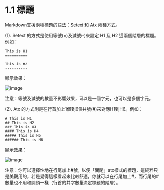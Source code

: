 # 1.1 標題

Markdown支援兩種標題的語法：[Setext](https://docutils.sourceforge.io/mirror/setext.html) 和 [Atx](http://www.aaronsw.com/2002/atx/) 兩種方式。

(1). Setext 的方式是使用等號(=)及減號(-)來設定 H1 及 H2 這兩個階層的標題。例如：

```markup
This is H1
==========

This is H2
----------
```

顯示效果：

![image](broken-reference)

注意：等號及減號的數量不影響效果，可以是一個字元，也可以是多個字元。

(2). Atx 的方式則是在行首加上1個到6個井號(#)來對應H1到H6。例如：

```markup
# This is H1
## This is H2
### This is H3
#### This is H4
##### This is H5
###### This is H6
```

顯示效果：

![image](broken-reference)

注意：你可以選擇性地在行尾加上#號，以便「關閉」atx樣式的標題，這純粹只是美觀用的，若是覺得這樣看起來比較舒適，你就可以在行尾加上#，而行尾的#數量也不用和開頭一樣（行首的井字數量決定標題的階層）。
